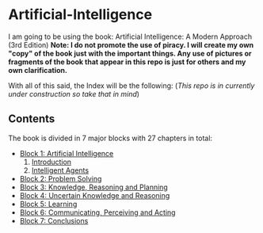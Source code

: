 # Artificial-Intelligence

I am going to be using the book: Artificial Intelligence: A Modern Approach (3rd Edition)
**Note: I do not promote the use of piracy. I will create my own "copy" of the book just with the important things. Any use of pictures or fragments of the book that appear in this repo is just for others and my own clarification.**

With all of this said, the Index will be the following: (*This repo is in currently under construction so take that in mind*)
## Contents
The book is divided in 7 major blocks with 27 chapters in total:
- [Block 1: Artificial Intelligence](Block_1_Artificial_Intelligence)
  1. [Introduction](Block_1_Artificial_Intelligence/CHP_1_Introduction)
  2. [Intelligent Agents](Block_1_Artificial_Intelligence/CHP_2_Intelligent_Agents)
- [Block 2: Problem Solving](Block_2_Problem_Solving)
- [Block 3: Knowledge, Reasoning and Planning](Block_3_Knowledge_Reasoning_And_Planning)
- [Block 4: Uncertain Knowledge and Reasoning](Block_4_Uncertain_Knowledge_And_Reasoning)
- [Block 5: Learning](Block_5_Learning)
- [Block 6: Communicating, Perceiving and Acting](Block_6_Communicating_Perceiving_And_Acting)
- [Block 7: Conclusions](Block_7_Conclusions)
